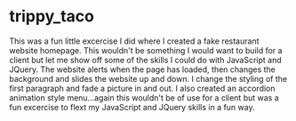 # trippy_taco
This was a fun little excercise I did where I created a fake restaurant website homepage. This wouldn't be something I would want to build for a client but let me show off some of the skills I could do with JavaScript and JQuery. The website alerts when the page has loaded, then changes the background and slides the website up and down. I change the styling of the first paragraph and fade a picture in and out. I also created an accordion animation style menu...again this wouldn't be of use for a client but was a fun excercise to flext my JavaScript and JQuery skills in a fun way.
